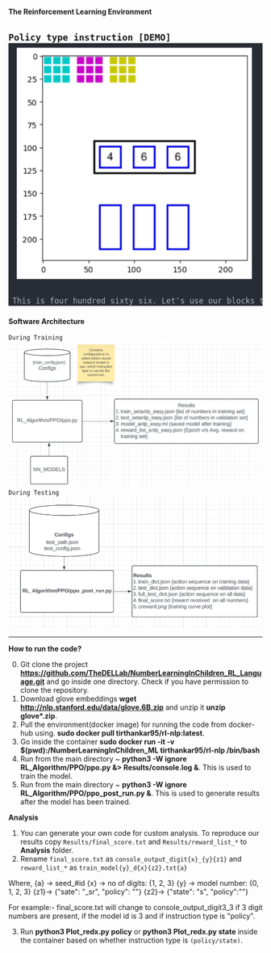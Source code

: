 **The Reinforcement Learning Environment**

`Policy type instruction [DEMO]`
![Policy Type Instruction](src/RL_ENV.gif)
---
**Software Architecture**

`During Training`
![Software Architecture during training](src/SA_train.png)
`During Testing`
![Software Architecture during testing](src/SA_test.png)

---
**How to run the code?**

0. Git clone the project **https://github.com/TheDELLab/NumberLearningInChildren_RL_Language.git** and go inside one directory. Check if you have permission to clone the repository. 
1. Download glove embeddings **wget http://nlp.stanford.edu/data/glove.6B.zip** and unzip it **unzip glove\*.zip**.
2. Pull the environment(docker image) for running the code from docker-hub using. 
   **sudo docker pull tirthankar95/rl-nlp:latest**.
3. Go inside the container **sudo docker run -it -v $(pwd):/NumberLearningInChildren_ML tirthankar95/rl-nlp /bin/bash**
4. Run from the main directory ~ **python3 -W ignore RL_Algorithm/PPO/ppo.py &> Results/console.log &**. This is used to train the model.
5. Run from the main directory ~ **python3 -W ignore RL_Algorithm/PPO/ppo_post_run.py &**. This is used to generate results after the model has been trained.

**Analysis**
1. You can generate your own code for custom analysis. To reproduce our results copy `Results/final_score.txt` and `Results/reward_list_*` to **Analysis** folder. 
2. Rename `final_score.txt` as `console_output_digit{x}_{y}{z1}` and `reward_list_*` as `train_model{y}_d{x}{z2}.txt{a}`

Where,
{a} -> seed_#id
{x} -> no of digits: {1, 2, 3}
{y} -> model number: {0, 1, 2, 3}
{z1}-> {"sate": "_sr", "policy": ""}
{z2}-> {"state": "s", "policy":""}

For example:-
final_score.txt will change to console_output_digit3_3 if 3 digit numbers are present, if the model id is 3 and if instruction type is "policy". 
 
3. Run **python3 Plot_redx.py policy** or **python3 Plot_redx.py state** inside the container based on whether instruction type is `(policy/state)`.